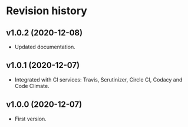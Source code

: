 # Revision history

## v1.0.2 (2020-12-08)

-   Updated documentation.

## v1.0.1 (2020-12-07)

-   Integrated with CI services: Travis, Scrutinizer, Circle CI, Codacy and Code Climate.

## v1.0.0 (2020-12-07)

-   First version.
